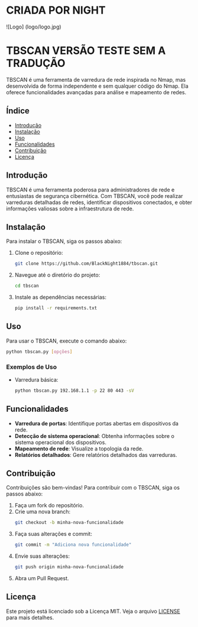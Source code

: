 # CRIADA POR NIGHT

![Logo] (logo/logo.jpg)

# TBSCAN VERSÃO TESTE SEM A TRADUÇÃO

TBSCAN é uma ferramenta de varredura de rede inspirada no Nmap, mas desenvolvida de forma independente e sem qualquer código do Nmap. Ela oferece funcionalidades avançadas para análise e mapeamento de redes.

## Índice

- [Introdução](#introdução)
- [Instalação](#instalação)
- [Uso](#uso)
- [Funcionalidades](#funcionalidades)
- [Contribuição](#contribuição)
- [Licença](#licença)

## Introdução

TBSCAN é uma ferramenta poderosa para administradores de rede e entusiastas de segurança cibernética. Com TBSCAN, você pode realizar varreduras detalhadas de redes, identificar dispositivos conectados, e obter informações valiosas sobre a infraestrutura de rede.

## Instalação

Para instalar o TBSCAN, siga os passos abaixo:

1. Clone o repositório:
   ```bash
   git clone https://github.com/BlackNight1884/tbscan.git
   ```
2. Navegue até o diretório do projeto:
   ```bash
   cd tbscan
   ```
3. Instale as dependências necessárias:
   ```bash
   pip install -r requirements.txt
   ```

## Uso

Para usar o TBSCAN, execute o comando abaixo:

```bash
python tbscan.py [opções]
```

### Exemplos de Uso

- Varredura básica:
  ```bash
  python tbscan.py 192.168.1.1 -p 22 80 443 -sV
  ```

## Funcionalidades

- **Varredura de portas**: Identifique portas abertas em dispositivos da rede.
- **Detecção de sistema operacional**: Obtenha informações sobre o sistema operacional dos dispositivos.
- **Mapeamento de rede**: Visualize a topologia da rede.
- **Relatórios detalhados**: Gere relatórios detalhados das varreduras.

## Contribuição

Contribuições são bem-vindas! Para contribuir com o TBSCAN, siga os passos abaixo:

1. Faça um fork do repositório.
2. Crie uma nova branch:
   ```bash
   git checkout -b minha-nova-funcionalidade
   ```
3. Faça suas alterações e commit:
   ```bash
   git commit -m "Adiciona nova funcionalidade"
   ```
4. Envie suas alterações:
   ```bash
   git push origin minha-nova-funcionalidade
   ```
5. Abra um Pull Request.

## Licença

Este projeto está licenciado sob a Licença MIT. Veja o arquivo [LICENSE](LICENSE) para mais detalhes.
